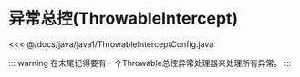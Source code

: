# 异常总控(ThrowableIntercept)

<<< @/docs/java/java1/ThrowableInterceptConfig.java


::: warning
在末尾记得要有一个Throwable总控异常处理器来处理所有异常。
:::

